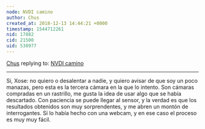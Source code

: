 ```yaml
---
node: NVDI camino
author: Chus
created_at: 2018-12-13 14:44:21 +0000
timestamp: 1544712261
nid: 17882
cid: 21500
uid: 530977
---
```




[Chus](../profile/Chus) replying to: [NVDI camino](../notes/Chus/12-12-2018/nvdi-camino)

----
 Si, Xose: no quiero o desalentar a nadie, y quiero avisar de que soy un poco manazas, pero esta es la tercera cámara en la que lo intento. Son  cámaras compradas en un rastrillo, me gusta la idea de usar algo que se había descartado. Con paciencia se puede llegar al sensor, y la verdad es que los resultados obtenidos son muy sorprendentes, y me abren un montón de interrogantes.
  Sí lo había hecho con una webcam, y en ese caso el proceso es muy muy fácil.


  